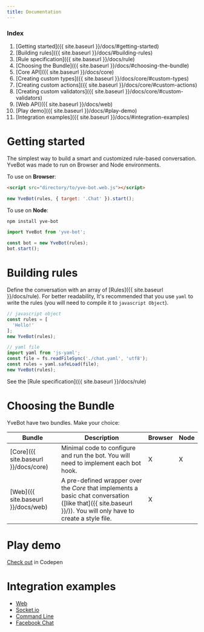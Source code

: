 ```yaml
---
title: Documentation
---
```


### Index

1. [Getting started]({{ site.baseurl }}/docs/#getting-started)
1. [Building rules]({{ site.baseurl }}/docs/#building-rules)
1. [Rule specification]({{ site.baseurl }}/docs/rule)
1. [Choosing the Bundle]({{ site.baseurl }}/docs/#choosing-the-bundle)
1. [Core API]({{ site.baseurl }}/docs/core)
1. [Creating custom types]({{ site.baseurl }}/docs/core/#custom-types)
1. [Creating custom actions]({{ site.baseurl }}/docs/core/#custom-actions)
1. [Creating custom validators]({{ site.baseurl }}/docs/core/#custom-validators)
1. [Web API]({{ site.baseurl }}/docs/web)
1. [Play demo]({{ site.baseurl }}/docs/#play-demo)
1. [Integration examples]({{ site.baseurl }}/docs/#integration-examples)


# Getting started

The simplest way to build a smart and customized rule-based conversation. YveBot was made to run on Browser and Node environments.

To use on **Browser**:

```html
<script src="directory/to/yve-bot.web.js"></script>
```

```javascript
new YveBot(rules, { target: '.Chat' }).start();
```

To use on **Node**:

```bash
npm install yve-bot
```

```javascript
import YveBot from 'yve-bot';

const bot = new YveBot(rules);
bot.start();
```

# Building rules

Define the conversation with an array of [Rules]({{ site.baseurl }}/docs/rule). For better readability, It's recommended that you use `yaml` to write the rules (you will need to compile it to `javascript Object`).

```javascript
// javascript object
const rules = [
  'Hello!'
];
new YveBot(rules);

// yaml file
import yaml from 'js-yaml';
const file = fs.readFileSync('./chat.yaml', 'utf8');
const rules = yaml.safeLoad(file);
new YveBot(rules);
```

See the [Rule specification]({{ site.baseurl }}/docs/rule)

# Choosing the Bundle

YveBot have two bundles. Make your choice:

| Bundle | Description | Browser | Node |
|--------|-------------|---------|------|
| [Core]({{ site.baseurl }}/docs/core) | Minimal code to configure and run the bot. You will need to implement each bot hook. | X | X
| [Web]({{ site.baseurl }}/docs/web) | A pre-defined wrapper over the *Core* that implements a basic chat conversation ([like that]({{ site.baseurl }}/)). You will only have to create a style file. | X

# Play demo

[Check out](https://codepen.io/) in Codepen

# Integration examples

- [Web](https://github.com/andersonba/yve-bot/tree/master/examples/web)
- [Socket.io](https://github.com/andersonba/yve-bot/tree/master/examples/socket.io)
- [Command Line](https://github.com/andersonba/yve-bot/tree/master/examples/cli)
- [Facebook Chat](https://github.com/andersonba/yve-bot/tree/master/examples/facebook)
